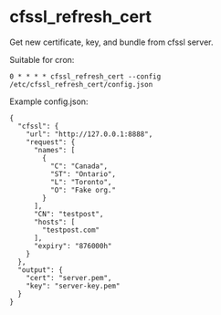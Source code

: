# cfssl_refresh_cert #

Get new certificate, key, and bundle from cfssl server.

Suitable for cron:

    0 * * * * cfssl_refresh_cert --config /etc/cfssl_refresh_cert/config.json

Example config.json:

    {
      "cfssl": {
        "url": "http://127.0.0.1:8888",
        "request": {
          "names": [
            {
              "C": "Canada",
              "ST": "Ontario",
              "L": "Toronto",
              "O": "Fake org."
            }
          ],
          "CN": "testpost",
          "hosts": [
            "testpost.com"
          ],
          "expiry": "876000h"
        }
      },
      "output": {
        "cert": "server.pem",
        "key": "server-key.pem"
      }
    }
